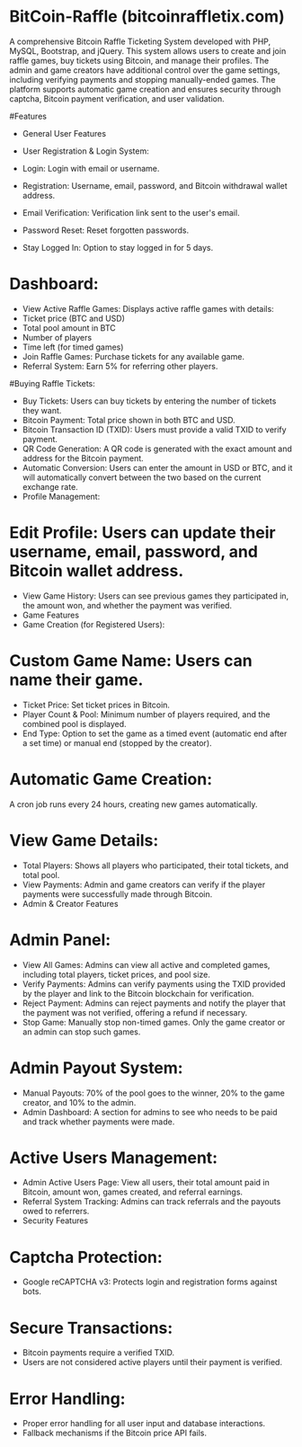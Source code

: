 # BitCoin-Raffle (bitcoinraffletix.com)

A comprehensive Bitcoin Raffle Ticketing System developed with PHP, MySQL, Bootstrap, and jQuery. This system allows users to create and join raffle games, buy tickets using Bitcoin, and manage their profiles. The admin and game creators have additional control over the game settings, including verifying payments and stopping manually-ended games. The platform supports automatic game creation and ensures security through captcha, Bitcoin payment verification, and user validation.

#Features
- General User Features
- User Registration & Login System:

- Login: Login with email or username.
- Registration: Username, email, password, and Bitcoin withdrawal wallet address.
- Email Verification: Verification link sent to the user's email.
- Password Reset: Reset forgotten passwords.
- Stay Logged In: Option to stay logged in for 5 days.

# Dashboard:

- View Active Raffle Games: Displays active raffle games with details:
- Ticket price (BTC and USD)
- Total pool amount in BTC
- Number of players
- Time left (for timed games)
- Join Raffle Games: Purchase tickets for any available game.
- Referral System: Earn 5% for referring other players.

#Buying Raffle Tickets:

- Buy Tickets: Users can buy tickets by entering the number of tickets they want.
- Bitcoin Payment: Total price shown in both BTC and USD.
- Bitcoin Transaction ID (TXID): Users must provide a valid TXID to verify payment.
- QR Code Generation: A QR code is generated with the exact amount and address for the Bitcoin payment.
- Automatic Conversion: Users can enter the amount in USD or BTC, and it will automatically convert between the two based on the current exchange rate.
- Profile Management:

# Edit Profile: Users can update their username, email, password, and Bitcoin wallet address.
- View Game History: Users can see previous games they participated in, the amount won, and whether the payment was verified.
- Game Features
- Game Creation (for Registered Users):

# Custom Game Name: Users can name their game.
- Ticket Price: Set ticket prices in Bitcoin.
- Player Count & Pool: Minimum number of players required, and the combined pool is displayed.
- End Type: Option to set the game as a timed event (automatic end after a set time) or manual end (stopped by the creator).

# Automatic Game Creation:

A cron job runs every 24 hours, creating new games automatically.

# View Game Details:

- Total Players: Shows all players who participated, their total tickets, and total pool.
- View Payments: Admin and game creators can verify if the player payments were successfully made through Bitcoin.
- Admin & Creator Features

# Admin Panel:

- View All Games: Admins can view all active and completed games, including total players, ticket prices, and pool size.
- Verify Payments: Admins can verify payments using the TXID provided by the player and link to the Bitcoin blockchain for verification.
- Reject Payment: Admins can reject payments and notify the player that the payment was not verified, offering a refund if necessary.
- Stop Game: Manually stop non-timed games. Only the game creator or an admin can stop such games.

# Admin Payout System:

- Manual Payouts: 70% of the pool goes to the winner, 20% to the game creator, and 10% to the admin.
- Admin Dashboard: A section for admins to see who needs to be paid and track whether payments were made.

# Active Users Management:

- Admin Active Users Page: View all users, their total amount paid in Bitcoin, amount won, games created, and referral earnings.
- Referral System Tracking: Admins can track referrals and the payouts owed to referrers.
- Security Features

# Captcha Protection:

- Google reCAPTCHA v3: Protects login and registration forms against bots.

# Secure Transactions:

- Bitcoin payments require a verified TXID.
- Users are not considered active players until their payment is verified.

# Error Handling:

- Proper error handling for all user input and database interactions.
- Fallback mechanisms if the Bitcoin price API fails.
